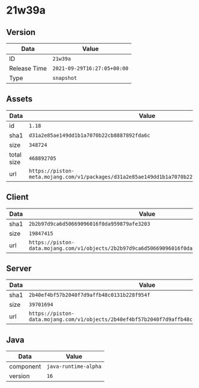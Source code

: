# 21w39a

## Version

|**Data**        | **Value**                 |
|----------------|-------------------------|
| ID   | ```21w39a```   |
| Release Time   | ```2021-09-29T16:27:05+00:00```   |
| Type   | ```snapshot```   |

## Assets

|**Data**        | **Value**                 |
|----------------|-------------------------|
| id   | ```1.18```   |
| sha1   | ```d31a2e85ae149dd1b1a7070b22cb8887892fda6c```   |
| size   | ```348724```   |
| total size  | ```468892705```  |
| url       | ```https://piston-meta.mojang.com/v1/packages/d31a2e85ae149dd1b1a7070b22cb8887892fda6c/1.18.json``` |

## Client

|**Data**        | **Value**                 |
|----------------|-------------------------|
| sha1   | ```2b2b97d9ca6d50669096016f0da959879afe3203```   |
| size   | ```19847415```   |
| url       | ```https://piston-data.mojang.com/v1/objects/2b2b97d9ca6d50669096016f0da959879afe3203/client.jar``` |

## Server

|**Data**        | **Value**                 |
|----------------|-------------------------|
| sha1   | ```2b40ef4bf57b2040f7d9affb48c0131b228f954f```   |
| size   | ```39701694```   |
| url       | ```https://piston-data.mojang.com/v1/objects/2b40ef4bf57b2040f7d9affb48c0131b228f954f/server.jar``` |

## Java

|**Data**        | **Value**                 |
|----------------|-------------------------|
| component   | ```java-runtime-alpha```   |
| version   | ```16```   |
